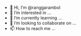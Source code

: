 - 👋 Hi, I’m @ranggarambol
- 👀 I’m interested in ...
- 🌱 I’m currently learning ...
- 💞️ I’m looking to collaborate on ...
- 📫 How to reach me ...

<!---
ranggarambol/ranggarambol is a ✨ special ✨ repository because its `README.md` (this file) appears on your GitHub profile.
You can click the Preview link to take a look at your changes.
--->
